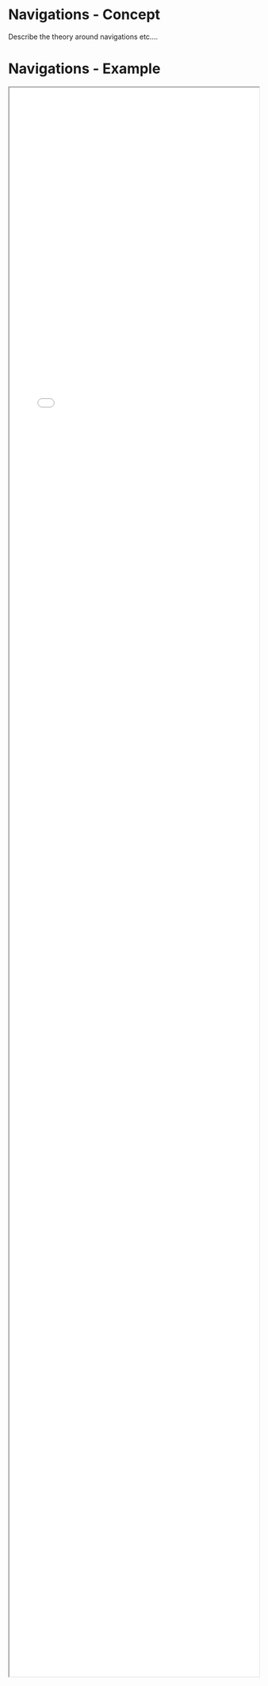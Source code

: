# Navigations - Concept

Describe the theory around navigations etc.... 

# Navigations - Example 

<iframe src="./Part 1 - Theory/1.UI Design/Navigations/index.html" style="width: 100%; height: 80vh;"/>  

# Navigations - Analysis

* "When it comes to websites, the navigation system acts like a road map to all the different areas and information contained within the website." ~ Andrea Gust
* This is the gateway to all the functionality within the system, It needs to be intuative.

## Bad things to point out

* The branding doesn't take us back to the home page
* Theres no active indicator
* Doesn't have any form of UI hints as to where you came from. Typically your breadcrumbs would provide these hints.

